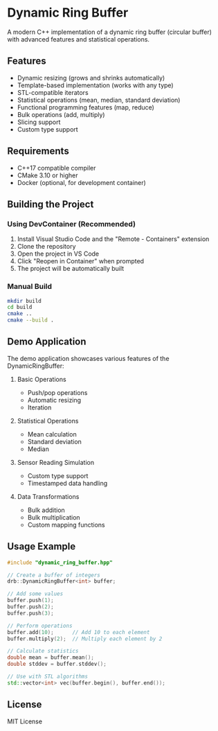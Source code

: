 # Dynamic Ring Buffer

A modern C++ implementation of a dynamic ring buffer (circular buffer) with advanced features and statistical operations.

## Features

- Dynamic resizing (grows and shrinks automatically)
- Template-based implementation (works with any type)
- STL-compatible iterators
- Statistical operations (mean, median, standard deviation)
- Functional programming features (map, reduce)
- Bulk operations (add, multiply)
- Slicing support
- Custom type support

## Requirements

- C++17 compatible compiler
- CMake 3.10 or higher
- Docker (optional, for development container)

## Building the Project

### Using DevContainer (Recommended)

1. Install Visual Studio Code and the "Remote - Containers" extension
2. Clone the repository
3. Open the project in VS Code
4. Click "Reopen in Container" when prompted
5. The project will be automatically built

### Manual Build

```bash
mkdir build
cd build
cmake ..
cmake --build .
```

## Demo Application

The demo application showcases various features of the DynamicRingBuffer:

1. Basic Operations
   - Push/pop operations
   - Automatic resizing
   - Iteration

2. Statistical Operations
   - Mean calculation
   - Standard deviation
   - Median

3. Sensor Reading Simulation
   - Custom type support
   - Timestamped data handling

4. Data Transformations
   - Bulk addition
   - Bulk multiplication
   - Custom mapping functions

## Usage Example

```cpp
#include "dynamic_ring_buffer.hpp"

// Create a buffer of integers
drb::DynamicRingBuffer<int> buffer;

// Add some values
buffer.push(1);
buffer.push(2);
buffer.push(3);

// Perform operations
buffer.add(10);      // Add 10 to each element
buffer.multiply(2);  // Multiply each element by 2

// Calculate statistics
double mean = buffer.mean();
double stddev = buffer.stddev();

// Use with STL algorithms
std::vector<int> vec(buffer.begin(), buffer.end());
```

## License

MIT License 